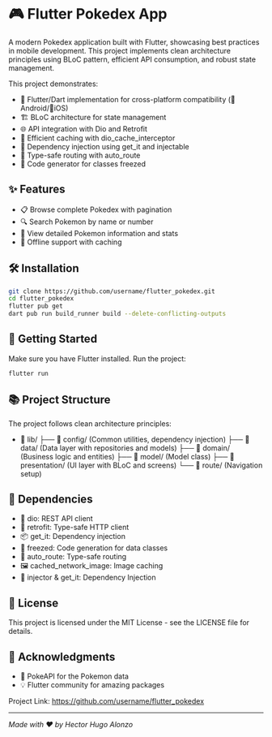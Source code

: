 # 🎮 Flutter Pokedex App

A modern Pokedex application built with Flutter, showcasing best practices in mobile development. This project implements clean architecture principles using BLoC pattern, efficient API consumption, and robust state management.

This project demonstrates:

- 📱 Flutter/Dart implementation for cross-platform compatibility (🤖Android/🍎iOS)
- 🏗️ BLoC architecture for state management
- 🌐 API integration with Dio and Retrofit
- 💾 Efficient caching with dio_cache_interceptor
- 🎯 Dependency injection using get_it and injectable
- 🚦 Type-safe routing with auto_route
- 🧊 Code generator for classes freezed

## ✨ Features

- 📋 Browse complete Pokedex with pagination
- 🔍 Search Pokemon by name or number
- 💫 View detailed Pokemon information and stats
- 📱 Offline support with caching

## 🛠️ Installation

```bash
git clone https://github.com/username/flutter_pokedex.git
cd flutter_pokedex
flutter pub get
dart pub run build_runner build --delete-conflicting-outputs
```

## 🚦 Getting Started

Make sure you have Flutter installed. Run the project:

```bash
flutter run
```

## 📚 Project Structure

The project follows clean architecture principles:

- 📁 lib/
  ├── 📁 config/ (Common utilities, dependency injection)
  ├── 📁 data/ (Data layer with repositories and models)
  ├── 📁 domain/ (Business logic and entities)
  ├── 📁 model/ (Model class)
  ├── 📁 presentation/ (UI layer with BLoC and screens)
  └── 📁 route/ (Navigation setup)

## 🔧 Dependencies

- 🎯 dio: REST API client
- 🔄 retrofit: Type-safe HTTP client
- 📦 get_it: Dependency injection
- 🧊 freezed: Code generation for data classes
- 🚦 auto_route: Type-safe routing
- 🖼️ cached_network_image: Image caching
- 💉 injector & get_it: Dependency Injection


## 📝 License

This project is licensed under the MIT License - see the LICENSE file for details.

## 👏 Acknowledgments

- 🙏 PokeAPI for the Pokemon data
- 💡 Flutter community for amazing packages

Project Link: https://github.com/username/flutter_pokedex

---

*Made with ❤️ by Hector Hugo Alonzo*
